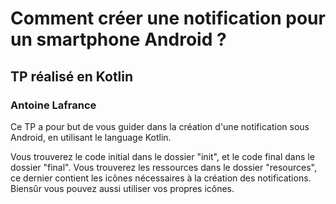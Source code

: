 # Comment créer une notification pour un smartphone Android ?
## TP réalisé en Kotlin

### Antoine Lafrance

Ce TP a pour but de vous guider dans la création d'une notification sous Android, en utilisant le language Kotlin.

Vous trouverez le code initial dans le dossier "init", et le code final dans le dossier "final". Vous trouverez les ressources 
dans le dossier "resources", ce dernier contient les icônes nécessaires à la création des notifications. Biensûr vous pouvez aussi 
utiliser vos propres icônes.

